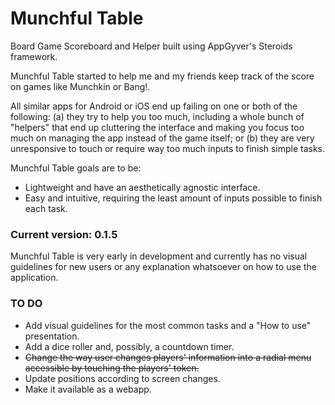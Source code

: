 # Munchful Table
Board Game Scoreboard and Helper built using AppGyver's Steroids framework.

Munchful Table started to help me and my friends keep track of the score on games like Munchkin or Bang!.

All similar apps for Android or iOS end up failing on one or both of the following: (a) they try to help you too much, including a whole bunch of "helpers" that end up cluttering the interface and making you focus too much on managing the app instead of the game itself; or (b) they are very unresponsive to touch or require way too much inputs to finish simple tasks.

Munchful Table goals are to be:
- Lightweight and have an aesthetically agnostic interface.
- Easy and intuitive, requiring the least amount of inputs possible to finish each task.

### Current version: 0.1.5
Munchful Table is very early in development and currently has no visual guidelines for new users or any explanation whatsoever on how to use the application.

### TO DO
- Add visual guidelines for the most common tasks and a "How to use" presentation.
- Add a dice roller and, possibly, a countdown timer.
- ~~Change the way user changes players' information into a radial menu accessible by touching the players' token.~~
- Update positions according to screen changes.
- Make it available as a webapp.
